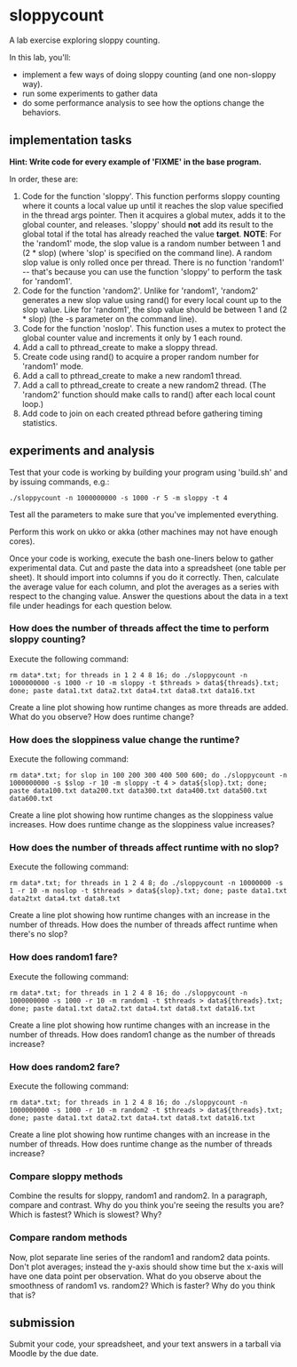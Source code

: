 # sloppycount
A lab exercise exploring sloppy counting.

In this lab, you'll:

 * implement a few ways of doing sloppy counting (and one non-sloppy way). 
 * run some experiments to gather data
 * do some performance analysis to see how the options change the behaviors.

## implementation tasks

**Hint: Write code for every example of 'FIXME' in the base program.**

In order, these are:

 1. Code for the function 'sloppy'. This function performs sloppy counting where it counts a local value up until it reaches the slop value specified in the thread args pointer. Then it acquires a global mutex, adds it to the global counter, and releases. 'sloppy' should **not** add its result to the global total if the total has already reached the value **target**. **NOTE**: For the 'random1' mode, the slop value is a random number between 1 and (2 * slop) (where 'slop' is specified on the command line). A random slop value is only rolled once per thread. There is no function 'random1' -- that's because you can use the function 'sloppy' to perform the task for 'random1'.
 1. Code for the function 'random2'. Unlike for 'random1', 'random2' generates a new slop value using rand() for every local count up to the slop value. Like for 'random1', the slop value should be between 1 and (2 * slop) (the -s parameter on the command line).
 1. Code for the function 'noslop'. This function uses a mutex to protect the global counter value and increments it only by 1 each round.
 1. Add a call to pthread\_create to make a sloppy thread.
 1. Create code using rand() to acquire a proper random number for 'random1' mode.
 1. Add a call to pthread\_create to make a new random1 thread.
 1. Add a call to pthread\_create to create a new random2 thread. (The 'random2' function should make calls to rand() after each local count loop.)
 1. Add code to join on each created pthread before gathering timing statistics. 

## experiments and analysis

Test that your code is working by building your program using 'build.sh' and by issuing commands, e.g.:

`./sloppycount -n 1000000000 -s 1000 -r 5 -m sloppy -t 4`

Test all the parameters to make sure that you've implemented everything.

Perform this work on ukko or akka (other machines may not have enough cores).

Once your code is working, execute the bash one-liners below to gather experimental data. Cut and paste the data into a spreadsheet (one table per sheet). It should import into columns if you do it correctly. Then, calculate the average value for each column, and plot the averages as a series with respect to the changing value. Answer the questions about the data in a text file under headings for each question below.

### How does the number of threads affect the time to perform sloppy counting?

Execute the following command:

`rm data*.txt; for threads in 1 2 4 8 16; do ./sloppycount -n 1000000000 -s 1000 -r 10 -m sloppy -t $threads > data${threads}.txt; done; paste data1.txt data2.txt data4.txt data8.txt data16.txt`

Create a line plot showing how runtime changes as more threads are added. What do you observe? How does runtime change?

### How does the sloppiness value change the runtime?

Execute the following command:

`rm data*.txt; for slop in 100 200 300 400 500 600; do ./sloppycount -n 1000000000 -s $slop -r 10 -m sloppy -t 4 > data${slop}.txt; done; paste data100.txt data200.txt data300.txt data400.txt data500.txt data600.txt`

Create a line plot showing how runtime changes as the sloppiness value increases. How does runtime change as the sloppiness value increases?

### How does the number of threads affect runtime with no slop?

Execute the following command:

`rm data*.txt; for threads in 1 2 4 8; do ./sloppycount -n 10000000 -s 1 -r 10 -m noslop -t $threads > data${slop}.txt; done; paste data1.txt data2txt data4.txt data8.txt`

Create a line plot showing how runtime changes with an increase in the number of threads. How does the number of threads affect runtime when there's no slop?

### How does random1 fare?

Execute the following command:

`rm data*.txt; for threads in 1 2 4 8 16; do ./sloppycount -n 1000000000 -s 1000 -r 10 -m random1 -t $threads > data${threads}.txt; done; paste data1.txt data2.txt data4.txt data8.txt data16.txt`

Create a line plot showing how runtime changes with an increase in the number of threads. How does random1 change as the number of threads increase?

### How does random2 fare?

Execute the following command:

`rm data*.txt; for threads in 1 2 4 8 16; do ./sloppycount -n 1000000000 -s 1000 -r 10 -m random2 -t $threads > data${threads}.txt; done; paste data1.txt data2.txt data4.txt data8.txt data16.txt`

Create a line plot showing how runtime changes with an increase in the number of threads. How does runtime change as the number of threads increase?

### Compare sloppy methods

Combine the results for sloppy, random1 and random2. In a paragraph, compare and contrast. Why do you think you're seeing the results you are? Which is fastest? Which is slowest? Why?

### Compare random methods

Now, plot separate line series of the random1 and random2 data points. Don't plot averages; instead the y-axis should show time but the x-axis will have one data point per observation. What do you observe about the smoothness of random1 vs. random2? Which is faster? Why do you think that is?

## submission

Submit your code, your spreadsheet, and your text answers in a tarball via Moodle by the due date.
